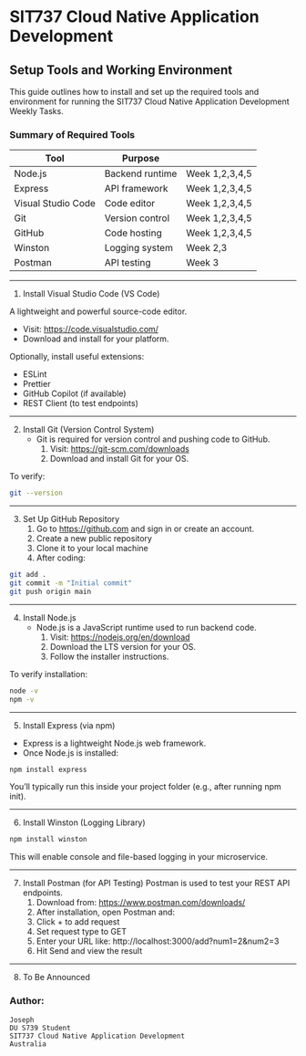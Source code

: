 # SIT737 Cloud Native Application Development 

## Setup Tools and Working Environment
This guide outlines how to install and set up the required tools and environment for running the SIT737 Cloud Native Application Development Weekly Tasks.

### Summary of Required Tools

| Tool			 | Purpose		|			|
|------------------------|----------------------|-----------------------|
| Node.js	         | Backend runtime	| Week 1,2,3,4,5	|
| Express	         | API framework	| Week 1,2,3,4,5	|
| Visual Studio Code     | Code editor		| Week 1,2,3,4,5	|
| Git	                 | Version control	| Week 1,2,3,4,5	|
| GitHub	         | Code hosting		| Week 1,2,3,4,5	|
| Winston	         | Logging system	| Week 2,3		|
| Postman	         | API testing		| Week 3 		|

---

1. Install Visual Studio Code (VS Code)

A lightweight and powerful source-code editor.
- Visit: https://code.visualstudio.com/
- Download and install for your platform.

Optionally, install useful extensions:
- ESLint
- Prettier
- GitHub Copilot (if available)
- REST Client (to test endpoints)

---

2. Install Git (Version Control System)
   - Git is required for version control and pushing code to GitHub.
     1. Visit: https://git-scm.com/downloads
     2. Download and install Git for your OS.

To verify:
```bash
git --version
```

---

3. Set Up GitHub Repository
   1. Go to https://github.com and sign in or create an account.
   2. Create a new public repository
   3. Clone it to your local machine
   4. After coding:

```bash
git add .
git commit -m "Initial commit"
git push origin main
```

---



4. Install Node.js
   - Node.js is a JavaScript runtime used to run backend code.
     1. Visit: https://nodejs.org/en/download
     2. Download the LTS version for your OS.
     3. Follow the installer instructions.

To verify installation:

```bash
node -v
npm -v
```

---

5. Install Express (via npm)

- Express is a lightweight Node.js web framework.
- Once Node.js is installed:

```bash
npm install express
```

You’ll typically run this inside your project folder (e.g., after running npm init).

---

6. Install Winston (Logging Library)
```bash
npm install winston
```
This will enable console and file-based logging in your microservice.

---

7. Install Postman (for API Testing)
   Postman is used to test your REST API endpoints.
   	1. Download from: https://www.postman.com/downloads/
   	2. After installation, open Postman and:
   	3. Click + to add request
   	4. Set request type to GET
   	5. Enter your URL like: http://localhost:3000/add?num1=2&num2=3
   	6. Hit Send and view the result

---

8. To Be Announced


 ### Author: 
 	Joseph
 	DU S739 Student
 	SIT737 Cloud Native Application Development 
 	Australia
